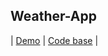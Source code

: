
## Weather-App

| [Demo](https://irynay.github.io/weather-app/) | [Code base](https://github.com/IrynaY/weather-app) |
